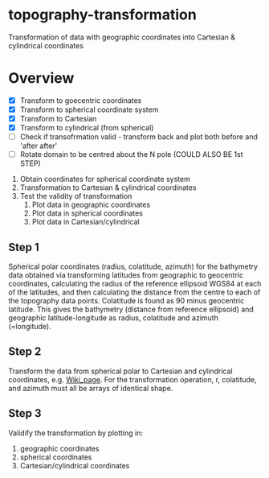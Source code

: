 # topography-transformation
Transformation of data with geographic coordinates into Cartesian & cylindrical coordinates

# Overview

- [x] Transform to goecentric coordinates
- [x] Transform to spherical coordinate system
- [x] Transform to Cartesian
- [x] Transform to cylindrical (from spherical)
- [ ] Check if transofrmation valid - transform back and plot both before and 'after after'  
- [ ] Rotate domain to be centred about the N pole (COULD ALSO BE 1st STEP)

1. Obtain coordinates for spherical coordinate system
1. Transformation to Cartesian & cylindrical coordinates
1. Test the validity of transformation
   1. Plot data in geographic coordinates
   1. Plot data in spherical coordinates
   1. Plot data in Cartesian/cylindrical

## Step 1
Spherical polar coordinates (radius, colatitude, azimuth) for the bathymetry data obtained via transforming latitudes from geographic to geocentric coordinates, calculating the radius of the reference ellipsoid WGS84 at each of the latitudes, and then calculating the distance from the centre to each of the topography data points. Colatitude is found as 90 minus geocentric latitude. 
This gives the bathymetry (distance from reference ellipsoid) and geographic latitude-longitude as radius, colatitude and azimuth (=longitude). 

## Step 2
Transform the data from spherical polar to Cartesian and cylindrical coordinates, e.g. [Wiki_page](https://en.wikipedia.org/wiki/Spherical_coordinate_system). 
For the transformation operation, r, colatitude, and azimuth must all be arrays of identical shape. 

## Step 3
Validify the transformation by plotting in: 
1. geographic coordinates
2. spherical coordinates
3. Cartesian/cylindrical coordinates

